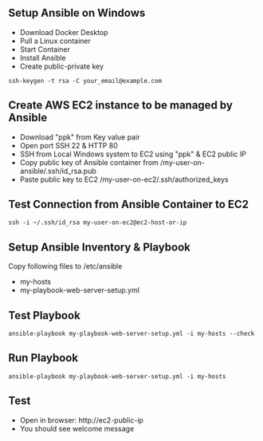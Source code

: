 ## Setup Ansible on Windows

* Download Docker Desktop 
* Pull a Linux container
* Start Container
* Install Ansible
* Create public-private key

```
ssh-keygen -t rsa -C your_email@example.com
```


## Create AWS EC2 instance to be managed by Ansible

* Download "ppk" from Key value pair 
* Open port SSH 22 & HTTP 80
* SSH from Local Windows system to EC2 using "ppk" & EC2 public IP
* Copy public key of Ansible container from /my-user-on-ansible/.ssh/id_rsa.pub
* Paste public key to EC2 /my-user-on-ec2/.ssh/authorized_keys


## Test Connection from Ansible Container to EC2 

```
ssh -i ~/.ssh/id_rsa my-user-on-ec2@ec2-host-or-ip
```

## Setup Ansible Inventory & Playbook
 
  Copy following files to /etc/ansible
  
  * my-hosts
  * my-playbook-web-server-setup.yml
  
 ## Test Playbook
    
  ```
  ansible-playbook my-playbook-web-server-setup.yml -i my-hosts --check
  ```
  
  ## Run Playbook
  
  ```
  ansible-playbook my-playbook-web-server-setup.yml -i my-hosts
  ```
  
  ## Test
  
  * Open in browser: http://ec2-public-ip
  * You should see welcome message 
   
